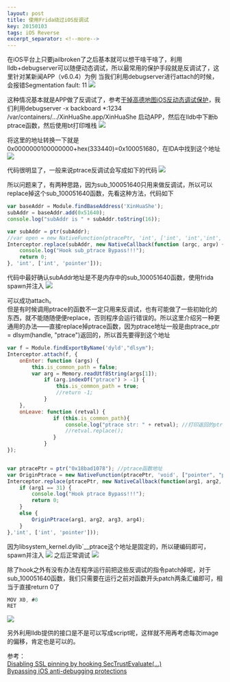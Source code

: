 ```yaml
---
layout: post
title: 使用Frida绕过iOS反调试
key: 20150103
tags: iOS Reverse
excerpt_separator: <!--more-->
---
```

在iOS平台上只要jailbroken了之后基本就可以想干啥干啥了，利用lldb+debugserver可以随便动态调试，所以最常用的保护手段就是反调试了，这里针对某新闻APP（v6.0.4）为例
当我们利用debugserver进行attach的时候，会报错Segmentation fault: 11<!--more-->
![](https://raw.githubusercontent.com/la0s/la0s.github.io/master/screenshots/20190307.1.png)

这种情况基本就是APP做了反调试了，参考[干掉高德地图iOS反动态调试保护](http://iosre.com/t/7-2-0-ios/770)，我们利用debugserver -x backboard *:1234 /var/containers/.../XinHuaShe.app/XinHuaShe 启动APP，然后在lldb中下断b ptrace函数，然后使用bt打印堆栈
![](https://raw.githubusercontent.com/la0s/la0s.github.io/master/screenshots/20190307.2.png)

将这里的地址转换一下就是0x0000000100000000+hex(333440)=0x100051680，在IDA中找到这个地址
![](https://raw.githubusercontent.com/la0s/la0s.github.io/master/screenshots/20190307.3.png)

代码很明显了，一般来说ptrace反调试会写成如下的代码
![](https://raw.githubusercontent.com/la0s/la0s.github.io/master/screenshots/20190307.4.png)

所以问题来了，有两种思路，因为sub_100051640只用来做反调试，所以可以replace掉这个sub_100051640函数，先看这种方法，代码如下
```javascript
var baseAddr = Module.findBaseAddress('XinHuaShe');
subAddr = baseAddr.add(0x51640);
console.log("subAddr is " + subAddr.toString(16));

var subAddr = ptr(subAddr);
//var open = new NativeFunction(ptracePtr, 'int', ['int', 'int','int', 'int']);
Interceptor.replace(subAddr, new NativeCallback(function (argc, argv) {
    console.log("Hook sub_ptrace Bypass!!!");
    return 0;
}, 'int', ['int', 'pointer']));
```
代码中最好确认subAddr地址是不是内存中的sub_100051640函数，使用frida spawn并注入
![](https://raw.githubusercontent.com/la0s/la0s.github.io/master/screenshots/20190307.5.png)

可以成功attach。  
但是有时候调用ptrace的函数不一定只用来反调试，也有可能做了一些初始化的东西，就不能随随便便replace，否则程序会运行错误的。所以这里介绍另一种更通用的办法——直接replace掉ptrace函数，因为ptrace地址一般是由ptrace_ptr = dlsym(handle, "ptrace")返回的，所以首先要得到这个地址
```javascript
var f = Module.findExportByName('dyld',"dlsym");
Interceptor.attach(f, {
    onEnter: function (args) {
        this.is_common_path = false;
        var arg = Memory.readUtf8String(args[1]);
            if (arg.indexOf("ptrace") > -1) {
                this.is_common_path = true;
                //return -1;
            }
    },
    onLeave: function (retval) {
               if (this.is_common_path){
                   console.log("ptrace str: " + retval); //打印返回的ptrace地址：0x18bad1078
                   //retval.replace();
               }      
            }
});


var ptracePtr = ptr("0x18bad1078"); //ptrace函数地址
var OriginPtrace = new NativeFunction(ptracePtr, 'void', ["pointer", "pointer", "pointer", "pointer"]);
Interceptor.replace(ptracePtr, new NativeCallback(function(arg1, arg2, arg3, arg4) {
    if (arg1 == 31) {
        console.log("Hook ptrace Bypass!!!");
        return 0;
    } 
    else {
        OriginPtrace(arg1, arg2, arg3, arg4);
    }
},'int', ['int', 'pointer']));
```
因为libsystem_kernel.dylib`__ptrace这个地址是固定的，所以硬编码即可，spawn并注入
![](https://raw.githubusercontent.com/la0s/la0s.github.io/master/screenshots/20190307.6.png)
之后正常调试
![](https://raw.githubusercontent.com/la0s/la0s.github.io/master/screenshots/20190307.7.png)

除了hook之外有没有办法在程序运行前把这些反调试的指令patch掉呢，对于sub_100051640函数，我们只需要在运行之前对函数开头patch两条汇编即可，相当于直接return 0了
```javascript
MOV X0, #0
RET
```
![](https://raw.githubusercontent.com/la0s/la0s.github.io/master/screenshots/20190307.8.png)

另外利用lldb提供的接口是不是可以写成script呢，这样就不用再考虑每次image的偏移，肯定也是可以的。

参考：  
[Disabling SSL pinning by hooking SecTrustEvaluate(...)](https://kov4l3nko.github.io/blog/2018-05-27-sll-pinning-hook-sectrustevaluate/)  
[Bypassing iOS anti-debugging protections](https://sig-switzerland.ch/wp-content/uploads/2017/05/SIGS-TechCon2017_Kudelski-Bypassing_iOS_App.pdf)
